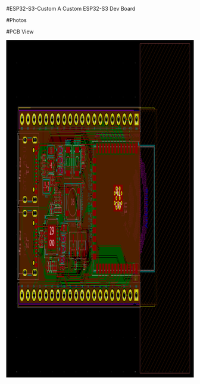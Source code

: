 #ESP32-S3-Custom
A Custom ESP32-S3 Dev Board

#Photos

#PCB View

<img width="1460" height="907" alt="Image" src="https://github.com/KleinZxA/ESP32-S3-Custom/blob/main/src/PCB_View.png" />
